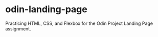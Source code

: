 # odin-landing-page

Practicing HTML, CSS, and Flexbox for the Odin Project Landing Page assignment.